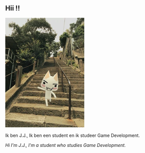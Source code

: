 ## Hii !! 

![muahhahaa](./Images/Tumblr_p90h1oABTL1vltj92o2_1280.jpg)


Ik ben J.J., Ik ben een student en ik studeer Game Development.

_Hi I'm J.J., I'm a student who studies Game Development._


<!--
**forestfox08/forestfox08** is a ✨ _special_ ✨ repository because its `README.md` (this file) appears on your GitHub profile.

Here are some ideas to get you started:

- 🔭 I’m currently working on ...
- 🌱 I’m currently learning ...
- 👯 I’m looking to collaborate on ...
- 🤔 I’m looking for help with ...
- 💬 Ask me about ...
- 📫 How to reach me: ...
- 😄 Pronouns: ...
- ⚡ Fun fact: ...
-->
